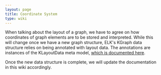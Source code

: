 ```yaml
---
layout: page
title: Coordinate System
type: wiki
---
```

When talking about the layout of a graph, we have to agree on how coordinates of graph elements are to be stored and interpreted. While this will change once we have a new graph structure, ELK's KGraph data structure relies on being annotated with layout data. The annotations are instances of the KLayoutData meta model, [which is documented here](http://rtsys.informatik.uni-kiel.de/confluence/x/V4EN).

Once the new data structure is complete, we will update the documentation in this wiki accordingly.
